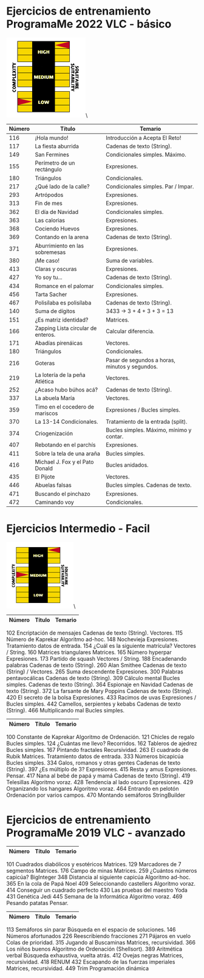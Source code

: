 
# Ejercicios de entrenamiento ProgramaMe 2022 VLC - básico

![Easy](imgs/easy-easy.png)\

| Número  | Título  | Temario| 
|---------|---------|--------|
| 116 |¡Hola mundo! | Introducción a Acepta El Reto!|
| 117 | La fiesta aburrida | Cadenas de texto (String).|
| 149 | San Fermines | Condicionales simples. Máximo.|
| 155 | Perímetro de un rectángulo |Expresiones.|
| 180 | Triángulos| Condicionales.|
| 217 | ¿Qué lado de la calle? |Condicionales simples. Par / Impar.|
| 293 | Artrópodos |Expresiones.|
| 313 | Fin de mes |Expresiones.|
| 362 | El día de Navidad |Condicionales simples.|
| 363 | Las calorias |Expresiones.|
| 368 | Cociendo Huevos| Expresiones.|
| 369 | Contando en la arena |Cadenas de texto (String).|
| 371 | Aburrimiento en las sobremesas |Expresiones.|
| 380 | ¡Me caso!| Suma de variables.|
| 413 | Claras y oscuras |Expresiones.|
| 427 | Yo soy tu... |Cadenas de texto (String).|
| 434 | Romance en el palomar| Condicionales simples.|
| 456 | Tarta Sacher| Expresiones.|
| 467 | Polisílaba es polisílaba| Cadenas de texto (String).|
| 140 | Suma de dígitos | 3433 → 3 + 4 + 3 + 3 = 13|
| 151 | ¿Es matriz identidad? | Matrices.|
| 166 | Zapping Lista circular de enteros. |Calcular diferencia.|
| 171 | Abadı́as pirenáicas |Vectores.|
| 180 | Triángulos |Condicionales.|
| 216 | Goteras |Pasar de segundos a horas, minutos y segundos.|
| 219 | La lotería de la peña Atlética| Vectores.|
| 252 | ¿Acaso hubo búhos acá? |Cadenas de texto (String).|
| 337 | La abuela Marı́a |Vectores.|
| 359 | Timo en el cocedero de mariscos |Expresiones / Bucles simples.|
| 370 | La 13-14 Condicionales. |Tratamiento de la entrada (split).|
| 374 | Criogenización |Bucles simples. Máximo, mínimo y contar.|
| 407 | Rebotando en el parchís |Expresiones.|
| 411 | Sobre la tela de una araña |Bucles simples.|
| 416 | Michael J. Fox y el Pato Donald |Bucles anidados.|
| 435 | El Pijote |Vectores.|
| 446 | Abuelas falsas |Bucles simples. Cadenas de texto.|
| 471 | Buscando el pinchazo |Expresiones.|
| 472 | Caminando voy |Condicionales.|

# Ejercicios Intermedio - Facil

![Easy](imgs/medio-medio.png)\

| Número  | Título  | Temario| 
|---------|---------|--------|
102 Encriptación de mensajes Cadenas de texto (String). Vectores.
115 Número de Kaprekar Algoritmo ad-hoc.
148 Nochevieja Expresiones. Tratamiento datos de entrada.
154 ¿Cuál es la siguiente matrícula? Vectores / String.
160 Matrices triangulares Matrices.
165 Número hyperpar Expresiones.
173 Partido de squash Vectores / String.
188 Encadenando palabras Cadenas de texto (String).
260 Alan Smithee Cadenas de texto (String) / Vectores.
265 Suma descendente Expresiones.
300 Palabras pentavocálicas Cadenas de texto (String).
309 Cálculo mental Bucles simples. Cadenas de texto (String).
364 Espionaje en Navidad Cadenas de texto (String).
372 La farsante de Mary Poppins Cadenas de texto (String).
420 El secreto de la bolsa Expresiones.
433 Racimos de uvas Expresiones / Bucles simples.
442 Camellos, serpientes y kebabs Cadenas de texto (String).
466 Multiplicando mal Bucles simples.

| Número  | Título  | Temario| 
|---------|---------|--------|
100 Constante de Kaprekar Algoritmo de Ordenación.
121 Chicles de regalo Bucles simples.
124 ¿Cuántas me llevo? Recorridos.
162 Tableros de ajedrez Bucles simples.
167 Pintando fractales Recursividad.
263 El cuadrado de Rubik Matrices. Tratamiento datos de entrada.
333 Números bicapicúa Bucles simples.
334 Galos, romanos y otras gentes Cadenas de texto (String).
397 ¿Es múltiplo de 3? Expresiones.
415 Resta y amus Expresiones. Pensar.
417 Nana al bebé de papá y mamá Cadenas de texto (String).
419 Telesillas Algoritmo voraz.
428 Tendencia al lado oscuro Expresiones.
429 Organizando los hangares Algoritmo voraz.
464 Entrando en pelotón Ordenación por varios campos.
470 Montando semáforos StringBuilder

# Ejercicios de entrenamiento ProgramaMe 2019 VLC - avanzado

| Número  | Título  | Temario| 
|---------|---------|--------|
101 Cuadrados diabólicos y esotéricos Matrices.
129 Marcadores de 7 segmentos Matrices.
176 Campo de minas Matrices.
259 ¿Cuántos números capicúa? BigInteger
348 Distancia al siguiente capicúa Algoritmo ad-hoc.
365 En la cola de Papá Noel
409 Seleccionando castellers Algoritmo voraz.
414 Conseguir un cuadrado perfecto
430 Las pruebas del maestro Yoda
431 Genética Jedi
445 Semana de la Informática Algoritmo voraz.
469 Pesando patatas Pensar.


| Número  | Título  | Temario| 
|---------|---------|--------|
113 Semáforos sin parar Búsqueda en el espacio de soluciones.
146 Números afortunados
226 Reescribiendo fracciones
271 Pájaros en vuelo Colas de prioridad.
315 Jugando al Buscaminas Matrices, recursividad.
366 Los niños buenos Algoritmo de Ordenación (Shellsort).
389 Aritmética verbal Búsqueda exhaustiva, vuelta atrás.
412 Ovejas negras Matrices, recursividad.
418 RENUM
432 Escapando de las fuerzas imperiales Matrices, recursividad.
449 Trim Programación dinámica

